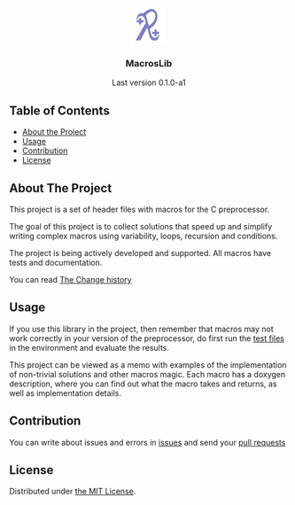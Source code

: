 <p align="center">
    <img src="https://raw.githubusercontent.com/sigdev2/macroslib/master/icon.png" alt="Logo" width="64" height="64">
    <h3 align="center">MacrosLib</h3>
    <p align="center">Last version 0.1.0-a1</p>
</p>


## Table of Contents

* [About the Project](#about-the-project)
* [Usage](#usage)
* [Contribution](#contribution)
* [License](#license)


## About The Project

This project is a set of header files with macros for the C preprocessor.

The goal of this project is to collect solutions that speed up and simplify writing complex macros using variability, loops, recursion and conditions.

The project is being actively developed and supported. All macros have tests and documentation.

You can read [The Change history](./CHANGELOG)


## Usage

If you use this library in the project, then remember that macros may not work correctly in your version of the preprocessor, do first run the [test files](./tests/) in the environment and evaluate the results.

This project can be viewed as a memo with examples of the implementation of non-trivial solutions and other macros magic. Each macro has a doxygen description, where you can find out what the macro takes and returns, as well as implementation details.


## Contribution

You can write about issues and errors in [issues](https://github.com/sigdev2/macroslib/issues) and send your [pull requests](https://github.com/sigdev2/macroslib/pulls)


## License

Distributed under [the MIT License](./LICENSE).
